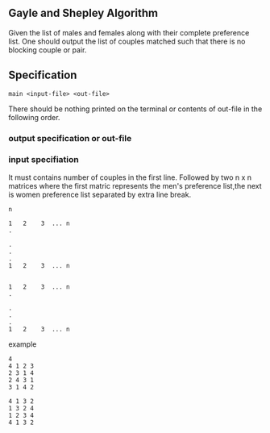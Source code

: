 Gayle and Shepley Algorithm
----------------------------

Given the list of males and females along with their complete preference
list. One should output the list of couples matched such that
there is no blocking couple or pair.

Specification
-------------
```
main <input-file> <out-file>
```
There should be nothing printed on the terminal or contents of out-file
in the following order. 

### output specification or out-file
 
### input specifiation
It must contains number of couples in the first line. Followed by two n x n 
matrices where the first matric represents the men's preference list,the
next is women preference list separated by extra line break. 

```
n

1 	2	 3	... n
.

.
.
.
1 	2	 3	... n


1 	2	 3	... n
.

.
.
.
1 	2	 3	... n
```

example
```
4
4 1 2 3
2 3 1 4
2 4 3 1
3 1 4 2

4 1 3 2
1 3 2 4	
1 2 3 4	
4 1 3 2	
```
